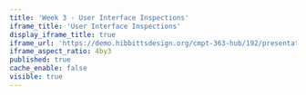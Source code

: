 ```yaml
---
title: 'Week 3 - User Interface Inspections'
iframe_title: 'User Interface Inspections'
display_iframe_title: true
iframe_url: 'https://demo.hibbittsdesign.org/cmpt-363-hub/192/presentations/placeholder-slide'
iframe_aspect_ratio: 4by3
published: true
cache_enable: false
visible: true
---
```

